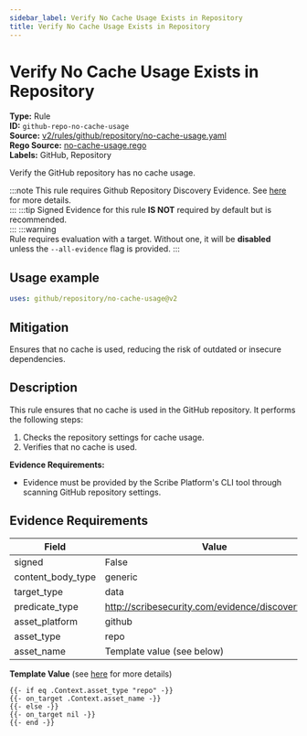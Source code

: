 ```yaml
---
sidebar_label: Verify No Cache Usage Exists in Repository
title: Verify No Cache Usage Exists in Repository
---  
```

# Verify No Cache Usage Exists in Repository  
**Type:** Rule  
**ID:** `github-repo-no-cache-usage`  
**Source:** [v2/rules/github/repository/no-cache-usage.yaml](https://github.com/scribe-public/sample-policies/blob/main/v2/rules/github/repository/no-cache-usage.yaml)  
**Rego Source:** [no-cache-usage.rego](https://github.com/scribe-public/sample-policies/blob/main/v2/rules/github/repository/no-cache-usage.rego)  
**Labels:** GitHub, Repository  

Verify the GitHub repository has no cache usage.

:::note 
This rule requires Github Repository Discovery Evidence. See [here](/docs/platforms/discover#github-discovery) for more details.  
::: 
:::tip 
Signed Evidence for this rule **IS NOT** required by default but is recommended.  
::: 
:::warning  
Rule requires evaluation with a target. Without one, it will be **disabled** unless the `--all-evidence` flag is provided.
::: 

## Usage example

```yaml
uses: github/repository/no-cache-usage@v2
```

## Mitigation  
Ensures that no cache is used, reducing the risk of outdated or insecure dependencies.


## Description  
This rule ensures that no cache is used in the GitHub repository.
It performs the following steps:

1. Checks the repository settings for cache usage.
2. Verifies that no cache is used.

**Evidence Requirements:**
- Evidence must be provided by the Scribe Platform's CLI tool through scanning GitHub repository settings.

## Evidence Requirements  
| Field | Value |
|-------|-------|
| signed | False |
| content_body_type | generic |
| target_type | data |
| predicate_type | http://scribesecurity.com/evidence/discovery/v0.1 |
| asset_platform | github |
| asset_type | repo |
| asset_name | Template value (see below) |

**Template Value** (see [here](/docs/valint/initiatives#template-arguments) for more details)

```
{{- if eq .Context.asset_type "repo" -}}
{{- on_target .Context.asset_name -}}
{{- else -}}
{{- on_target nil -}}
{{- end -}}
```

